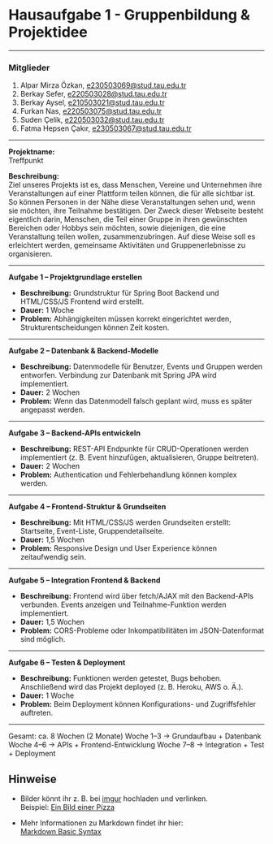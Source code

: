 # Hausaufgabe 1 - Gruppenbildung & Projektidee

---


### Mitglieder
1. Alpar Mirza Özkan, e230503069@stud.tau.edu.tr  
2. Berkay Sefer, e220503028@stud.tau.edu.tr
3. Berkay Aysel, e210503021@stud.tau.edu.tr
4. Furkan Nas, e220503075@stud.tau.edu.tr
5. Suden Çelik, e220503032@stud.tau.edu.tr 
6. Fatma Hepsen Çakır, e230503067@stud.tau.edu.tr

---

**Projektname:**  
Treffpunkt 

**Beschreibung:**  
Ziel unseres Projekts ist es, dass Menschen, Vereine und Unternehmen ihre Veranstaltungen auf einer Plattform teilen können, die für alle sichtbar ist. So können Personen in der Nähe diese Veranstaltungen sehen und, wenn sie möchten, ihre Teilnahme bestätigen. Der Zweck dieser Webseite besteht eigentlich darin, Menschen, die Teil einer Gruppe in ihren gewünschten Bereichen oder Hobbys sein möchten, sowie diejenigen, die eine Veranstaltung teilen wollen, zusammenzubringen. Auf diese Weise soll es erleichtert werden, gemeinsame Aktivitäten und Gruppenerlebnisse zu organisieren.

---


**Aufgabe 1 – Projektgrundlage erstellen**  
- **Beschreibung:** Grundstruktur für Spring Boot Backend und HTML/CSS/JS Frontend wird erstellt.
- **Dauer:** 1 Woche
- **Problem:** Abhängigkeiten müssen korrekt eingerichtet werden, Strukturentscheidungen können Zeit kosten.

---

**Aufgabe 2 – Datenbank & Backend-Modelle**  
- **Beschreibung:** Datenmodelle für Benutzer, Events und Gruppen werden entworfen. Verbindung zur Datenbank mit Spring JPA wird implementiert.  
- **Dauer:** 2 Wochen
- **Problem:** Wenn das Datenmodell falsch geplant wird, muss es später angepasst werden.

---

**Aufgabe 3 – Backend-APIs entwickeln**  
- **Beschreibung:** REST-API Endpunkte für CRUD-Operationen werden implementiert (z. B. Event hinzufügen, aktualisieren, Gruppe beitreten). 
- **Dauer:** 2 Wochen
- **Problem:** Authentication und Fehlerbehandlung können komplex werden.

---

**Aufgabe 4 – Frontend-Struktur & Grundseiten**  
- **Beschreibung:** Mit HTML/CSS/JS werden Grundseiten erstellt: Startseite, Event-Liste, Gruppendetailseite.
- **Dauer:** 1,5 Wochen 
- **Problem:** Responsive Design und User Experience können zeitaufwendig sein.  

---

**Aufgabe 5 – Integration Frontend & Backend**  
- **Beschreibung:** Frontend wird über fetch/AJAX mit den Backend-APIs verbunden. Events anzeigen und Teilnahme-Funktion werden implementiert.
- **Dauer:** 1,5 Wochen  
- **Problem:** CORS-Probleme oder Inkompatibilitäten im JSON-Datenformat sind möglich. 

---

**Aufgabe 6 – Testen & Deployment**  
- **Beschreibung:** Funktionen werden getestet, Bugs behoben. Anschließend wird das Projekt deployed (z. B. Heroku, AWS o. Ä.).
- **Dauer:** 1 Woche
- **Problem:** Beim Deployment können Konfigurations- und Zugriffsfehler auftreten.

---

Gesamt: ca. 8 Wochen (2 Monate)
Woche 1–3 → Grundaufbau + Datenbank
Woche 4–6 → APIs + Frontend-Entwicklung
Woche 7–8 → Integration + Test + Deployment

## Hinweise
- Bilder könnt ihr z. B. bei [imgur](https://www.imgur.com) hochladen und verlinken.  
  Beispiel: [Ein Bild einer Pizza](https://i.imgur.com/PmEODOY.jpg)  

- Mehr Informationen zu Markdown findet ihr hier:  
  [Markdown Basic Syntax](https://www.markdownguide.org/basic-syntax/)  
